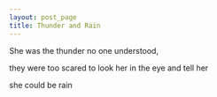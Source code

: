 ```yaml
---
layout: post_page
title: Thunder and Rain
---
```


<p>She was the thunder no one understood, </p>

<p>they were too scared to look her in the eye and tell her</p>

<p> she could be rain</p>
